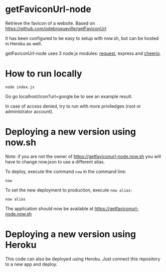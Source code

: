 # getFaviconUrl-node

Retrieve the favicon of a website. Based on https://github.com/odebroqueville/getFaviconUrl

It has been configured to be easy to setup with now.sh, but can be hosted in Heroku as well.

getFaviconUrl-node uses 3 node.js modules: [request](https://github.com/request/request), express and [cheerio](https://github.com/cheeriojs/cheerio).

# How to run locally

    node index.js

Go go localhost/icon?url=google.be to see an example result.

In case of access denied, try to run with more priviledges (root or administrator account).

# Deploying a new version using now.sh

Note: if you are not the owner of https://getfaviconurl-node.now.sh you will have to change now.json to use a different alias.

To deploy, execute the command `now` in the command line:

    now
    
To set the new deployment to production, execute `now alias`:

    now alias

The application should now be available at https://getfaviconurl-node.now.sh

# Deploying a new version using Heroku

This code can also be deployed using Heroku. Just connect this repository to a new app and deploy.
